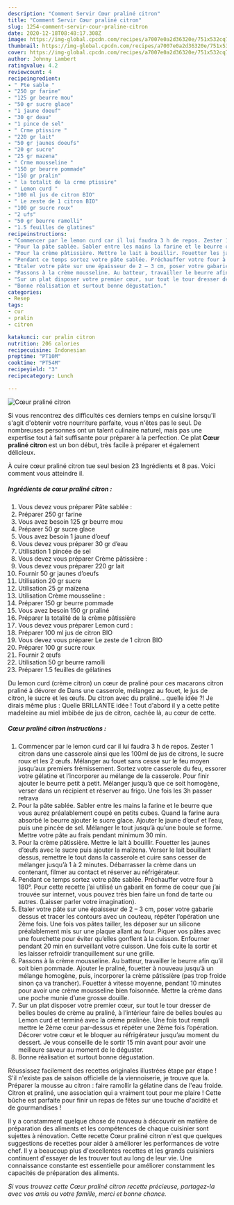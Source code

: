 ```yaml
---
description: "Comment Servir Cœur praliné citron"
title: "Comment Servir Cœur praliné citron"
slug: 1254-comment-servir-cour-praline-citron
date: 2020-12-18T08:48:17.308Z
image: https://img-global.cpcdn.com/recipes/a7007e0a2d36320e/751x532cq70/coeur-praline-citron-photo-principale-de-la-recette.jpg
thumbnail: https://img-global.cpcdn.com/recipes/a7007e0a2d36320e/751x532cq70/coeur-praline-citron-photo-principale-de-la-recette.jpg
cover: https://img-global.cpcdn.com/recipes/a7007e0a2d36320e/751x532cq70/coeur-praline-citron-photo-principale-de-la-recette.jpg
author: Johnny Lambert
ratingvalue: 4.2
reviewcount: 4
recipeingredient:
- " Pte sable "
- "250 gr farine"
- "125 gr beurre mou"
- "50 gr sucre glace"
- "1 jaune doeuf"
- "30 gr deau"
- "1 pince de sel"
- " Crme ptissire "
- "220 gr lait"
- "50 gr jaunes doeufs"
- "20 gr sucre"
- "25 gr mazena"
- " Crme mousseline "
- "150 gr beurre pommade"
- "150 gr pralin"
- " la totalit de la crme ptissire"
- " Lemon curd "
- "100 ml jus de citron BIO"
- " Le zeste de 1 citron BIO"
- "100 gr sucre roux"
- "2 ufs"
- "50 gr beurre ramolli"
- "1.5 feuilles de glatines"
recipeinstructions:
- "Commencer par le lemon curd car il lui faudra 3 h de repos. Zester 1 citron dans une casserole ainsi que les 100ml de jus de citrons, le sucre roux et les 2 œufs. Mélanger au fouet sans cesse sur le feu moyen jusqu’aux premiers frémissement. Sortez votre casserole du feu, essorer votre gélatine et l’incorporer au mélange de la casserole. Pour finir ajouter le beurre petit à petit. Mélanger jusqu’à que ce soit homogène, verser dans un récipient et réserver au frigo. Une fois les 3h passer retrava"
- "Pour la pâte sablée. Sabler entre les mains la farine et le beurre que vous aurez préalablement coupé en petits cubes. Quand la farine aura absorbé le beurre ajouter le sucre glace. Ajouter le jaune d’œuf et l’eau, puis une pincée de sel. Mélanger le tout jusqu’à qu’une boule se forme. Mettre votre pâte au frais pendant minimum 30 min."
- "Pour la crème pâtissière. Mettre le lait à bouillir. Fouetter les jaunes d’œufs avec le sucre puis ajouter la maïzena. Verser le lait bouillant dessus, remettre le tout dans la casserole et cuire sans cesser de mélanger jusqu’à 1 à 2 minutes. Débarrasser la crème dans un contenant, filmer au contact et réserver au réfrigérateur."
- "Pendant ce temps sortez votre pâte sablée. Préchauffer votre four à 180°. Pour cette recette j’ai utilisé un gabarit en forme de coeur que j’ai trouvée sur internet, vous pouvez très bien faire un fond de tarte ou autres. (Laisser parler votre imagination)."
- "Etaler votre pâte sur une épaisseur de 2 – 3 cm, poser votre gabarie dessus et tracer les contours avec un couteau, répéter l’opération une 2ème fois. Une fois vos pâtes tailler, les déposer sur un silicone préalablement mis sur une plaque allant au four. Piquer vos pâtes avec une fourchette pour éviter qu’elles gonflent à la cuisson. Enfourner pendant 20 min en surveillant votre cuisson. Une fois cuite la sortir et les laisser refroidir tranquillement sur une grille."
- "Passons à la crème mousseline. Au batteur, travailler le beurre afin qu’il soit bien pommade. Ajouter le praliné, fouetter à nouveau jusqu’à un mélange homogène, puis, incorporer la crème pâtissière (pas trop froide sinon ça va trancher). Fouetter à vitesse moyenne, pendant 10 minutes pour avoir une crème mousseline bien foisonnée. Mettre la crème dans une poche munie d’une grosse douille."
- "Sur un plat disposer votre premier cœur, sur tout le tour dresser de belles boules de crème au praliné, à l’intérieur faire de belles boules au Lemon curd et terminé avec la crème pralinée. Une fois tout rempli mettre le 2ème cœur par-dessus et répéter une 2ème fois l’opération. Décorer votre cœur et le bloquer au réfrigérateur jusqu’au moment du dessert. Je vous conseille de le sortir 15 min avant pour avoir une meilleure saveur au moment de le déguster."
- "Bonne réalisation et surtout bonne dégustation."
categories:
- Resep
tags:
- cur
- pralin
- citron

katakunci: cur pralin citron 
nutrition: 206 calories
recipecuisine: Indonesian
preptime: "PT10M"
cooktime: "PT54M"
recipeyield: "3"
recipecategory: Lunch

---
```



![Cœur praliné citron](https://img-global.cpcdn.com/recipes/a7007e0a2d36320e/751x532cq70/coeur-praline-citron-photo-principale-de-la-recette.jpg)

Si vous rencontrez des difficultés ces derniers temps en cuisine lorsqu'il s'agit d'obtenir votre nourriture parfaite, vous n'êtes pas le seul. De nombreuses personnes ont un talent culinaire naturel, mais pas une expertise tout à fait suffisante pour préparer à la perfection. Ce plat <strong> Cœur praliné citron </strong> est un bon début, très facile à préparer et également délicieux.

<!--inarticleads1-->

À cuire cœur praliné citron tue seul besion 23 Ingrédients et 8 pas. Voici comment vous atteindre il.

##### Ingrédients de cœur praliné citron :

1. Vous devez vous préparer  Pâte sablée :
1. Préparer 250 gr farine
1. Vous avez besoin 125 gr beurre mou
1. Préparer 50 gr sucre glace
1. Vous avez besoin 1 jaune d’oeuf
1. Vous devez vous préparer 30 gr d’eau
1. Utilisation 1 pincée de sel
1. Vous devez vous préparer  Crème pâtissière :
1. Vous devez vous préparer 220 gr lait
1. Fournir 50 gr jaunes d’oeufs
1. Utilisation 20 gr sucre
1. Utilisation 25 gr maïzena
1. Utilisation  Crème mousseline :
1. Préparer 150 gr beurre pommade
1. Vous avez besoin 150 gr praliné
1. Préparer  la totalité de la crème pâtissière
1. Vous devez vous préparer  Lemon curd :
1. Préparer 100 ml jus de citron BIO
1. Vous devez vous préparer  Le zeste de 1 citron BIO
1. Préparer 100 gr sucre roux
1. Fournir 2 œufs
1. Utilisation 50 gr beurre ramolli
1. Préparer 1.5 feuilles de gélatines


Du lemon curd (crème citron) un cœur de praliné pour ces macarons citron praliné à dévorer de Dans une casserole, mélangez au fouet, le jus de citron, le sucre et les œufs. Du citron avec du praliné… quelle idée ?! Je dirais même plus : Quelle BRILLANTE idée ! Tout d&#39;abord il y a cette petite madeleine au miel imbibée de jus de citron, cachée là, au cœur de cette. 

<!--inarticleads2-->

##### Cœur praliné citron instructions :

1. Commencer par le lemon curd car il lui faudra 3 h de repos. Zester 1 citron dans une casserole ainsi que les 100ml de jus de citrons, le sucre roux et les 2 œufs. Mélanger au fouet sans cesse sur le feu moyen jusqu’aux premiers frémissement. Sortez votre casserole du feu, essorer votre gélatine et l’incorporer au mélange de la casserole. Pour finir ajouter le beurre petit à petit. Mélanger jusqu’à que ce soit homogène, verser dans un récipient et réserver au frigo. Une fois les 3h passer retrava
1. Pour la pâte sablée. Sabler entre les mains la farine et le beurre que vous aurez préalablement coupé en petits cubes. Quand la farine aura absorbé le beurre ajouter le sucre glace. Ajouter le jaune d’œuf et l’eau, puis une pincée de sel. Mélanger le tout jusqu’à qu’une boule se forme. Mettre votre pâte au frais pendant minimum 30 min.
1. Pour la crème pâtissière. Mettre le lait à bouillir. Fouetter les jaunes d’œufs avec le sucre puis ajouter la maïzena. Verser le lait bouillant dessus, remettre le tout dans la casserole et cuire sans cesser de mélanger jusqu’à 1 à 2 minutes. Débarrasser la crème dans un contenant, filmer au contact et réserver au réfrigérateur.
1. Pendant ce temps sortez votre pâte sablée. Préchauffer votre four à 180°. Pour cette recette j’ai utilisé un gabarit en forme de coeur que j’ai trouvée sur internet, vous pouvez très bien faire un fond de tarte ou autres. (Laisser parler votre imagination).
1. Etaler votre pâte sur une épaisseur de 2 – 3 cm, poser votre gabarie dessus et tracer les contours avec un couteau, répéter l’opération une 2ème fois. Une fois vos pâtes tailler, les déposer sur un silicone préalablement mis sur une plaque allant au four. Piquer vos pâtes avec une fourchette pour éviter qu’elles gonflent à la cuisson. Enfourner pendant 20 min en surveillant votre cuisson. Une fois cuite la sortir et les laisser refroidir tranquillement sur une grille.
1. Passons à la crème mousseline. Au batteur, travailler le beurre afin qu’il soit bien pommade. Ajouter le praliné, fouetter à nouveau jusqu’à un mélange homogène, puis, incorporer la crème pâtissière (pas trop froide sinon ça va trancher). Fouetter à vitesse moyenne, pendant 10 minutes pour avoir une crème mousseline bien foisonnée. Mettre la crème dans une poche munie d’une grosse douille.
1. Sur un plat disposer votre premier cœur, sur tout le tour dresser de belles boules de crème au praliné, à l’intérieur faire de belles boules au Lemon curd et terminé avec la crème pralinée. Une fois tout rempli mettre le 2ème cœur par-dessus et répéter une 2ème fois l’opération. Décorer votre cœur et le bloquer au réfrigérateur jusqu’au moment du dessert. Je vous conseille de le sortir 15 min avant pour avoir une meilleure saveur au moment de le déguster.
1. Bonne réalisation et surtout bonne dégustation.


Réussissez facilement des recettes originales illustrées étape par étape ! S&#39;il n&#39;existe pas de saison officielle de la viennoiserie, je trouve que la. Préparer la mousse au citron : faire ramollir la gélatine dans de l&#39;eau froide. Citron et praliné, une association qui a vraiment tout pour me plaire ! Cette bûche est parfaite pour finir un repas de fêtes sur une touche d&#39;acidité et de gourmandises ! 

<!--inarticleads1-->

<p>
Il y a constamment quelque chose de nouveau à découvrir en matière de préparation des aliments et les compétences de chaque cuisinier sont sujettes à rénovation. Cette recette Cœur praliné citron n'est que quelques suggestions de recettes pour aider à améliorer les performances de votre chef. Il y a beaucoup plus d'excellentes recettes et les grands cuisiniers continuent d'essayer de les trouver tout au long de leur vie. Une connaissance constante est essentielle pour améliorer constamment les capacités de préparation des aliments.
</p>

<p>
<i>Si vous trouvez cette Cœur praliné citron recette précieuse, partagez-la avec vos amis ou votre famille, merci et bonne chance.</i>
</p>
